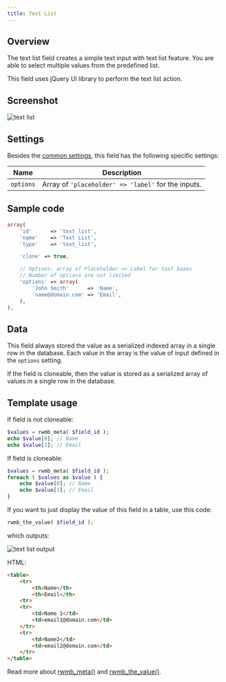 ```yaml
---
title: Text List
---
```


## Overview

The text list field creates a simple text input with text list feature. You are able to select multiple values from the predefined list.

This field uses jQuery UI library to perform the text list action.

## Screenshot

![text list](https://i.imgur.com/xipaodj.png)

## Settings

Besides the [common settings](/field-settings/), this field has the following specific settings:

Name|Description
---|---
`options`|Array of `'placeholder' => 'label'` for the inputs.

## Sample code

```php
array(
    'id'      => 'text_list',
    'name'    => 'Text List',
    'type'    => 'text_list',

    'clone' => true,

    // Options: array of Placeholder => Label for text boxes
    // Number of options are not limited
    'options' => array(
        'John Smith'      => 'Name',
        'name@domain.com' => 'Email',
    ),
),
```

## Data

This field always stored the value as a serialized indexed array in a single row in the database. Each value in the array is the value of input defined in the `options` setting.

If the field is cloneable, then the value is stored as a serialized array of values in a single row in the database.

## Template usage

If field is not cloneable:

```php
$values = rwmb_meta( $field_id );
echo $value[0]; // Name
echo $value[1]; // Email
```

If field is cloneable:

```php
$values = rwmb_meta( $field_id );
foreach ( $values as $value ) {
    echo $value[0]; // Name
    echo $value[1]; // Email
}
```

If you want to just display the value of this field in a table, use this code:

```php
rwmb_the_value( $field_id );
```

which outputs:

![text list output](https://i.imgur.com/jpypypW.png)

HTML:

```html
<table>
    <tr>
        <th>Name</th>
        <th>Email</th>
    <tr>
    <tr>
        <td>Name 1</td>
        <td>email1@domain.com</td>
    </tr>
    <tr>
        <td>Name2</td>
        <td>email2@domain.com</td>
    </tr>
</table>
```

Read more about [rwmb_meta()](/rwmb-meta/) and [rwmb_the_value()](/rwmb-the-value/).